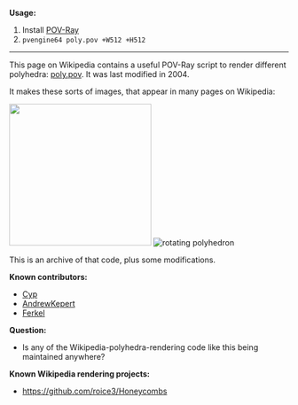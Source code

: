 **Usage:**
  1. Install [POV-Ray](http://www.povray.org/) 
  2. `pvengine64 poly.pov +W512 +H512`
  
----

This page on Wikipedia contains a useful POV-Ray script to render different polyhedra: [poly.pov](https://en.wikipedia.org/wiki/User:AndrewKepert/poly.pov). It was last modified in 2004.

It makes these sorts of images, that appear in many pages on Wikipedia:

<img src="https://upload.wikimedia.org/wikipedia/commons/c/ca/Triakis_truncated_tetrahedron.png" width=256 /> ![rotating polyhedron](https://upload.wikimedia.org/wikipedia/commons/9/9e/Triakis_truncated_tetrahedron.gif)

This is an archive of that code, plus some modifications.

**Known contributors:**
 * [Cyp](https://en.wikipedia.org/wiki/User:Cyp)
 * [AndrewKepert](https://en.wikipedia.org/wiki/User:AndrewKepert)
 * [Ferkel](https://en.wikipedia.org/wiki/User:Ferkel)

**Question:**
 * Is any of the Wikipedia-polyhedra-rendering code like this being maintained anywhere?

**Known Wikipedia rendering projects:**
 * https://github.com/roice3/Honeycombs
 
